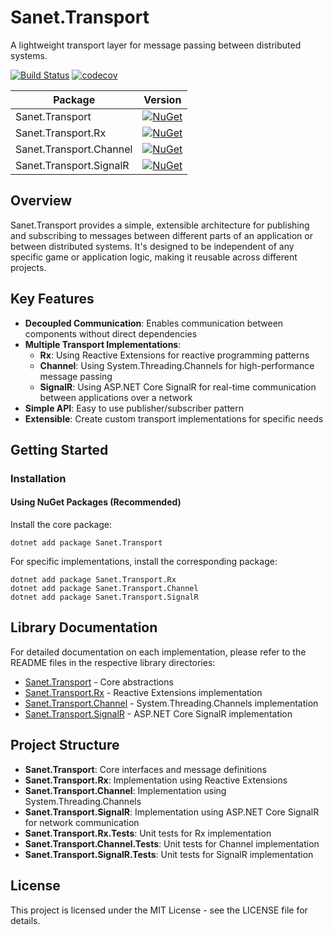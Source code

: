 # Sanet.Transport

A lightweight transport layer for message passing between distributed systems.

[![Build Status](https://github.com/anton-makarevich/Sanet.Transport/actions/workflows/transport.yml/badge.svg)](https://github.com/anton-makarevich/Sanet.Transport/actions/workflows/transport.yml)
[![codecov](https://codecov.io/gh/anton-makarevich/Sanet.Transport/branch/main/graph/badge.svg)](https://codecov.io/gh/anton-makarevich/Sanet.Transport)

| Package | Version                                                                                                                                |
| ------- |----------------------------------------------------------------------------------------------------------------------------------------|
| Sanet.Transport | [![NuGet](https://img.shields.io/nuget/v/Sanet.Transport?logo=nuget)](https://www.nuget.org/packages/Sanet.Transport/)                 |
| Sanet.Transport.Rx | [![NuGet](https://img.shields.io/nuget/v/Sanet.Transport.Rx?logo=nuget)](https://www.nuget.org/packages/Sanet.Transport.Rx/)           |
| Sanet.Transport.Channel | [![NuGet](https://img.shields.io/nuget/v/Sanet.Transport.Channel?logo=nuget)](https://www.nuget.org/packages/Sanet.Transport.Channel/) |
| Sanet.Transport.SignalR | [![NuGet](https://img.shields.io/nuget/v/Sanet.Transport.SignalR?logo=nuget)](https://www.nuget.org/packages/Sanet.Transport.SignalR/) |

## Overview

Sanet.Transport provides a simple, extensible architecture for publishing and subscribing to messages between different parts of an application or between distributed systems. It's designed to be independent of any specific game or application logic, making it reusable across different projects.

## Key Features

- **Decoupled Communication**: Enables communication between components without direct dependencies
- **Multiple Transport Implementations**:
  - **Rx**: Using Reactive Extensions for reactive programming patterns
  - **Channel**: Using System.Threading.Channels for high-performance message passing
  - **SignalR**: Using ASP.NET Core SignalR for real-time communication between applications over a network
- **Simple API**: Easy to use publisher/subscriber pattern
- **Extensible**: Create custom transport implementations for specific needs

## Getting Started

### Installation

#### Using NuGet Packages (Recommended)

Install the core package:
```
dotnet add package Sanet.Transport
```

For specific implementations, install the corresponding package:
```
dotnet add package Sanet.Transport.Rx
dotnet add package Sanet.Transport.Channel
dotnet add package Sanet.Transport.SignalR
```

## Library Documentation

For detailed documentation on each implementation, please refer to the README files in the respective library directories:

- [Sanet.Transport](src/Sanet.Transport/README.md) - Core abstractions
- [Sanet.Transport.Rx](src/Sanet.Transport.Rx/README.md) - Reactive Extensions implementation
- [Sanet.Transport.Channel](src/Sanet.Transport.Channel/README.md) - System.Threading.Channels implementation
- [Sanet.Transport.SignalR](src/Sanet.Transport.SignalR/README.md) - ASP.NET Core SignalR implementation

## Project Structure

- **Sanet.Transport**: Core interfaces and message definitions
- **Sanet.Transport.Rx**: Implementation using Reactive Extensions
- **Sanet.Transport.Channel**: Implementation using System.Threading.Channels
- **Sanet.Transport.SignalR**: Implementation using ASP.NET Core SignalR for network communication
- **Sanet.Transport.Rx.Tests**: Unit tests for Rx implementation
- **Sanet.Transport.Channel.Tests**: Unit tests for Channel implementation
- **Sanet.Transport.SignalR.Tests**: Unit tests for SignalR implementation

## License

This project is licensed under the MIT License - see the LICENSE file for details.
